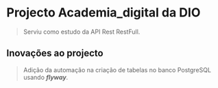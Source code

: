 # Projecto Academia_digital da DIO 
> Serviu como estudo da API Rest RestFull.
## Inovações ao projecto
> Adição da automação na criação de tabelas no banco PostgreSQL usando ***flyway***.

